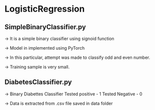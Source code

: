 # LogisticRegression

## SimpleBinaryClassifier.py 
-> It is a simple binary classifier using signoid function

-> Model in implemented using PyTorch

-> In this particular, attempt was made to classify odd and even number. 

-> Training sample is very small.

## DiabetesClassifier.py

-> Binary Diabettes Classifier
        Tested positive - 1
        Tested Negative - 0
        
-> Data is extracted from .csv file saved in data folder
